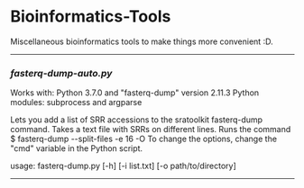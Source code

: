 # Bioinformatics-Tools
Miscellaneous bioinformatics tools to make things more convenient :D.

---

### *fasterq-dump-auto.py*

Works with: Python 3.7.0 and "fasterq-dump" version 2.11.3
Python modules: subprocess and argparse

Lets you add a list of SRR accessions to the sratoolkit fasterq-dump command. Takes a text file with SRRs on different lines. 
Runs the command $ fasterq-dump --split-files -e 16 -O <output directory> <SRR>
To change the options, change the "cmd" variable in the Python script.

usage: fasterq-dump.py [-h] [-i list.txt] [-o path/to/directory]

---
  
